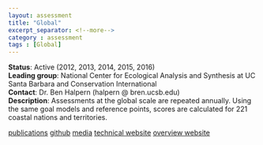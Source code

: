 ```yaml
---
layout: assessment
title: "Global"
excerpt_separator: <!--more-->
category : assessment
tags : [Global]
---
```


**Status**: Active (2012, 2013, 2014, 2015, 2016)  
**Leading group**: National Center for Ecological Analysis and Synthesis at UC Santa Barbara and Conservation International  
**Contact**: Dr. Ben Halpern (halpern @ bren.ucsb.edu)  
**Description**: Assessments at the global scale are repeated annually. Using the same goal models and reference points, scores are calculated for 221 coastal nations and territories.

[publications](/resources/publications#global) 
<a href="https://github.com/OHI-Science/ohi-global/releases" target="_blank">github</a>
<a href="http://www.oceanhealthindex.org/news/archive" target="_blank">media</a>
<a href="http://ohi-science.org/ohi-global" target="_blank">technical website</a> 
<a href="http://www.oceanhealthindex.org" target="_blank">overview website</a> 
